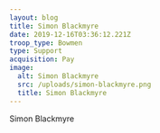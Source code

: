 ```yaml
---
layout: blog
title: Simon Blackmyre
date: 2019-12-16T03:36:12.221Z
troop_type: Bowmen
type: Support
acquisition: Pay
image:
  alt: Simon Blackmyre
  src: /uploads/simon-blackmyre.png
  title: Simon Blackmyre
---
```

Simon Blackmyre
